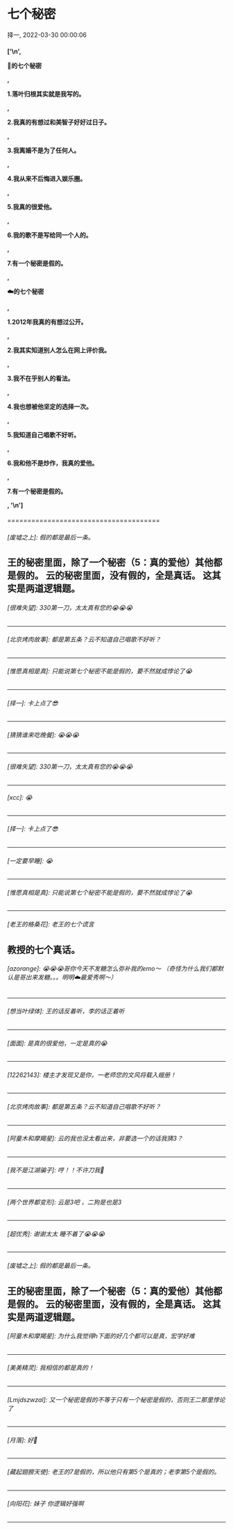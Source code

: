 # 七个秘密
择一, 2022-03-30 00:00:06
#### ['\n', <p data-align="left">🚥的七个秘密</p>, <p data-align="left">1.落叶归根其实就是我写的。</p>, <p data-align="left">2.我真的有想过和美智子好好过日子。</p>, <p data-align="left">3.我离婚不是为了任何人。</p>, <p data-align="left">4.我从来不后悔进入娱乐圈。</p>, <p data-align="left">5.我真的很爱他。</p>, <p data-align="left">6.我的歌不是写给同一个人的。</p>, <p data-align="left">7.有一个秘密是假的。</p>, <p data-align="left">☁️的七个秘密</p>, <p data-align="left">1.2012年我真的有想过公开。</p>, <p data-align="left">2.我其实知道别人怎么在网上评价我。</p>, <p data-align="left">3.我不在乎别人的看法。</p>, <p data-align="left">4.我也想被他坚定的选择一次。</p>, <p data-align="left">5.我知道自己唱歌不好听。</p>, <p data-align="left">6.我和他不是炒作，我真的爱他。</p>, <p data-align="left">7.有一个秘密是假的。</p>, '\n']
======================================

###### [废墟之上]: 假的都是最后一条。
王的秘密里面，除了一个秘密（5：真的爱他）其他都是假的。
云的秘密里面，没有假的，全是真话。
这其实是两道逻辑题。
---------------------------------------

###### [很难失望]: 330第一刀，太太真有您的😭😭😭
---------------------------------------

###### [北京烤肉故事]: 都是第五条？云不知道自己唱歌不好听？
---------------------------------------

###### [惟愿真相是真]: 只能说第七个秘密不能是假的，要不然就成悖论了😭
---------------------------------------

###### [择一]: 卡上点了😎
---------------------------------------

###### [猜猜谁来吃晚餐]: 😭😭😭
---------------------------------------

###### [很难失望]: 330第一刀，太太真有您的😭😭😭
---------------------------------------

###### [xcc]: 😭
---------------------------------------

###### [择一]: 卡上点了😎
---------------------------------------

###### [一定要早睡]: 😭
---------------------------------------

###### [惟愿真相是真]: 只能说第七个秘密不能是假的，要不然就成悖论了😭
---------------------------------------

###### [老王的格桑花]: 老王的七个谎言
教授的七个真话。
---------------------------------------

###### [azorange]: 😭😭😭哥你今天不发糖怎么弥补我的emo～ （奇怪为什么我们都默认是哥出来发糖。。。明明☁️最爱秀啊～）
---------------------------------------

###### [想当叶绿体]: 王的话反着听，李的话正着听
---------------------------------------

###### [面面]: 是真的很爱他，一定是真的😭
---------------------------------------

###### [12262143]: 楼主才发现又是你，一老师您的文风将载入蛾册！
---------------------------------------

###### [北京烤肉故事]: 都是第五条？云不知道自己唱歌不好听？
---------------------------------------

###### [阿童木和摩羯星]: 云的我也没太看出来，非要选一个的话我猜3？
---------------------------------------

###### [我不是江湖骗子]: 哼！！不许刀我🤕
---------------------------------------

###### [两个世界都变形]: 云是3吧 ，二狗是也是3
---------------------------------------

###### [超优秀]: 谢谢太太 睡不着了😭😭😭
---------------------------------------

###### [废墟之上]: 假的都是最后一条。
王的秘密里面，除了一个秘密（5：真的爱他）其他都是假的。
云的秘密里面，没有假的，全是真话。
这其实是两道逻辑题。
---------------------------------------

###### [阿童木和摩羯星]: 为什么我觉得h下面的好几个都可以是真，宏学好难
---------------------------------------

###### [美美精灵]: 我相信的都是真的！
---------------------------------------

###### [Lmjdszwzal]: 又一个秘密是假的不等于只有一个秘密是假的，否则王二那里悖论了
---------------------------------------

###### [月落]: 好🔪
---------------------------------------

###### [藏起翅膀天使]: 老王的7是假的，所以他只有第5个是真的；老李第5个是假的。
---------------------------------------

###### [向阳花]: 妹子 你逻辑好强啊
---------------------------------------

